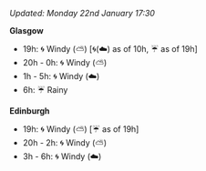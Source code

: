 *Updated: Monday 22nd January 17:30*

**Glasgow**

* 19h: :cyclone: Windy (:partly_sunny:) [:cyclone:(:cloud:) as of 10h, :umbrella: as of 19h]
* 20h - 0h: :cyclone: Windy (:partly_sunny:)
* 1h - 5h: :cyclone: Windy (:cloud:)
* 6h: :umbrella: Rainy

**Edinburgh**

* 19h: :cyclone: Windy (:partly_sunny:) [:umbrella: as of 19h]
* 20h - 2h: :cyclone: Windy (:partly_sunny:)
* 3h - 6h: :cyclone: Windy (:cloud:)
